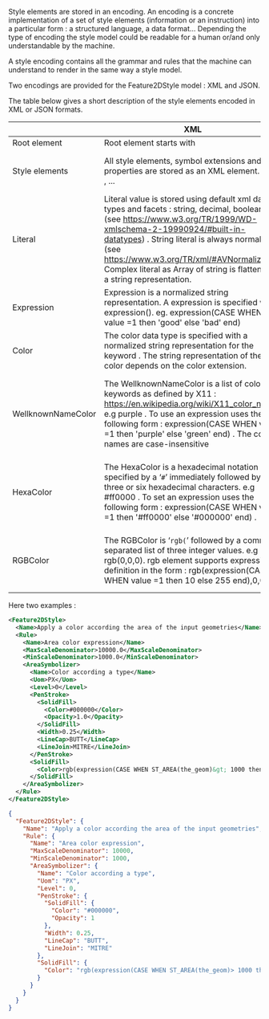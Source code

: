 Style elements are stored in an encoding. An encoding is a concrete implementation of a set of style elements  (information or an instruction) into a particular form : a structured language,  a data format... Depending the type of encoding the style model could be readable for a human or/and only understandable by the machine.

A style encoding contains all the grammar and rules that the machine can understand to render in the same way a style model.

Two encodings are provided for the Feature2DStyle model :  XML and JSON. 

The table below gives a short description of the style elements encoded in XML or JSON formats.

|                    | XML                                                          | JSON                                                         |
| ------------------ | ------------------------------------------------------------ | ------------------------------------------------------------ |
| Root element       | Root element starts with <Feature2DStyle>                    | Root element starts with "Feature2DStyle"                                         |
| Style elements     | All style elements, symbol extensions and their properties are stored as an XML element. e.g <PointSymbolizer>, <WellKnownName>, <SolidFill>... | All style elements, symbol extensions and their properties are stored as an JSON element. e.g "PointSymbolizer", "WellKnownName", "SolidFill"... |
| Literal            | Literal value is stored using default xml data types and facets : string, decimal, boolean  (see https://www.w3.org/TR/1999/WD-xmlschema-2-19990924/#built-in-datatypes) . String literal is always normalized  (see https://www.w3.org/TR/xml/#AVNormalize).  Complex literal as Array of string is flattened to a string representation. | Literal value is stored as in the four json data type : string, number, boolean and null (see https://tools.ietf.org/html/rfc7159).  Complex literal as Array of string is flattened to a string representation. |
| Expression         | Expression is a normalized string representation. A expression is specified with: expression(). eg. expression(CASE WHEN value =1 then 'good' else 'bad' end) | Expression is a string representation specified with : expression(). eg. "expression(CASE WHEN value =1 then 'good' else 'bad' end)" |
| Color              | The color data type is specified with a normalized string representation for the keyword <color>. The string representation of the color depends on the color extension. | The color data type is specified with a  string representation for the keyword "color". The string representation of the color depends on the color extension. |
| WellknownNameColor | The WellknownNameColor is a list of  color keywords as defined by X11 : https://en.wikipedia.org/wiki/X11_color_names e.g <Color>purple</Color> . To use an expression uses the following form : <Color>expression(CASE WHEN value =1 then 'purple' else 'green' end) </Color>. The color names are case-insensitive | The WellknownNameColor is a list of  color keywords as defined by X11 : https://en.wikipedia.org/wiki/X11_color_names e.g "Color":"purple" . To use an expression uses the following form : "Color":"expression(CASE WHEN value =1 then 'purple' else 'green' end) ". The color names are case-insensitive |
| HexaColor          | The HexaColor is a hexadecimal notation specified by a ‘`#`’ immediately followed by  three or six   hexadecimal characters. e.g <Color>#ff0000</Color> . To set an expression uses the following form : <Color>expression(CASE WHEN value =1 then '#ff0000' else '#000000' end) </Color>. | The HexaColor is a hexadecimal notation specified by a ‘`#`’ immediately followed by  three or six   hexadecimal characters. e.g "Color":"#ff0000" . To set an expression uses the following form : "Color":"expression(CASE WHEN value =1 then '#ff0000' else '#000000' end) ". |
| RGBColor           | The RGBColor  is ‘`rgb(`’ followed by a comma-separated list of three   integer values. e.g <Color>rgb(0,0,0)</Color>. rgb element supports expression definition in the form  : <Color>rgb(expression(CASE WHEN value =1 then 10 else 255 end),0,0)</Color> | The RGBColor  is ‘`rgb(`’ followed by a comma-separated list of three   integer values. e.g "Color":rgb(0,0,0). rgb element supports expression definition in the form  : "Color":"rgb(expression(CASE WHEN value =1 then 10 else 255 end),0,0)" |



Here two examples : 


```xml
<Feature2DStyle>
  <Name>Apply a color according the area of the input geometries</Name>
  <Rule>
    <Name>Area color expression</Name>
    <MaxScaleDenominator>10000.0</MaxScaleDenominator>
    <MinScaleDenominator>1000.0</MinScaleDenominator>
    <AreaSymbolizer>
      <Name>Color according a type</Name>
      <Uom>PX</Uom>
      <Level>0</Level>
      <PenStroke>
        <SolidFill>
          <Color>#000000</Color>
          <Opacity>1.0</Opacity>
        </SolidFill>
        <Width>0.25</Width>
        <LineCap>BUTT</LineCap>
        <LineJoin>MITRE</LineJoin>
      </PenStroke>
      <SolidFill>
        <Color>rgb(expression(CASE WHEN ST_AREA(the_geom)&gt; 1000 then 12 else 0 end),expression(15),expression(120))</Color>
      </SolidFill>
    </AreaSymbolizer>
  </Rule>
</Feature2DStyle>
```



```json
{
  "Feature2DStyle": {
    "Name": "Apply a color according the area of the input geometries",
    "Rule": {
      "Name": "Area color expression",
      "MaxScaleDenominator": 10000,
      "MinScaleDenominator": 1000,
      "AreaSymbolizer": {
        "Name": "Color according a type",
        "Uom": "PX",
        "Level": 0,
        "PenStroke": {
          "SolidFill": {
            "Color": "#000000",
            "Opacity": 1
          },
          "Width": 0.25,
          "LineCap": "BUTT",
          "LineJoin": "MITRE"
        },
        "SolidFill": {
          "Color": "rgb(expression(CASE WHEN ST_AREA(the_geom)> 1000 then 12 else 0 end),expression(15),expression(120))"
        }
      }
    }
  }
}
```

